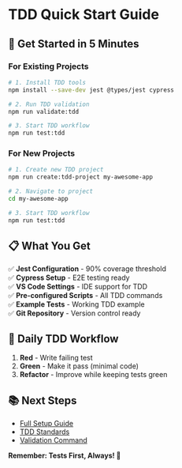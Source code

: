 # TDD Quick Start Guide

## 🚀 Get Started in 5 Minutes

### For Existing Projects

```bash
# 1. Install TDD tools
npm install --save-dev jest @types/jest cypress

# 2. Run TDD validation
npm run validate:tdd

# 3. Start TDD workflow
npm run test:tdd
```

### For New Projects

```bash
# 1. Create new TDD project
npm run create:tdd-project my-awesome-app

# 2. Navigate to project
cd my-awesome-app

# 3. Start TDD workflow
npm run test:tdd
```

## 📋 What You Get

✅ **Jest Configuration** - 90% coverage threshold  
✅ **Cypress Setup** - E2E testing ready  
✅ **VS Code Settings** - IDE support for TDD  
✅ **Pre-configured Scripts** - All TDD commands  
✅ **Example Tests** - Working TDD example  
✅ **Git Repository** - Version control ready  

## 🔄 Daily TDD Workflow

1. **Red** - Write failing test
2. **Green** - Make it pass (minimal code)
3. **Refactor** - Improve while keeping tests green

## 📚 Next Steps

- [Full Setup Guide](./tdd-setup-guide.md)
- [TDD Standards](../standards/tdd-standards.md)
- [Validation Command](../commands/validate-tdd.md)

**Remember: Tests First, Always! 🧪**
